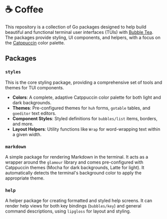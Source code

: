 # ☕️ Coffee

This repository is a collection of Go packages designed to help build beautiful and functional terminal user interfaces (TUIs) with [Bubble Tea](https://github.com/charmbracelet/bubbletea). The packages provide styling, UI components, and helpers, with a focus on the [Catppuccin](https://github.com/catppuccin) color palette.

## Packages

### `styles`

This is the core styling package, providing a comprehensive set of tools and themes for TUI components.

- **Colors**: A complete, adaptive Catppuccin color palette for both light and dark backgrounds.
- **Themes**: Pre-configured themes for `huh` forms, `gotable` tables, and `goeditor` text editors.
- **Component Styles**: Styled definitions for `bubbles/list` items, borders, and more.
- **Layout Helpers**: Utility functions like `Wrap` for word-wrapping text within a given width.

### `markdown`

A simple package for rendering Markdown in the terminal. It acts as a wrapper around the `glamour` library and comes pre-configured with Catppuccin themes (Mocha for dark backgrounds, Latte for light). It automatically detects the terminal's background color to apply the appropriate theme.

### `help`

A helper package for creating formatted and styled help screens. It can render help views for both key bindings (`bubbles/key`) and general command descriptions, using `lipgloss` for layout and styling.
